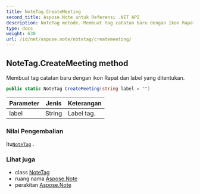 ```yaml
---
title: NoteTag.CreateMeeting
second_title: Aspose.Note untuk Referensi .NET API
description: NoteTag metode. Membuat tag catatan baru dengan ikon Rapat dan label yang ditentukan.
type: docs
weight: 630
url: /id/net/aspose.note/notetag/createmeeting/
---
```

## NoteTag.CreateMeeting method

Membuat tag catatan baru dengan ikon Rapat dan label yang ditentukan.

```csharp
public static NoteTag CreateMeeting(string label = "")
```

| Parameter | Jenis | Keterangan |
| --- | --- | --- |
| label | String | Label tag. |

### Nilai Pengembalian

Itu[`NoteTag`](../) .

### Lihat juga

* class [NoteTag](../)
* ruang nama [Aspose.Note](../../notetag/)
* perakitan [Aspose.Note](../../../)


